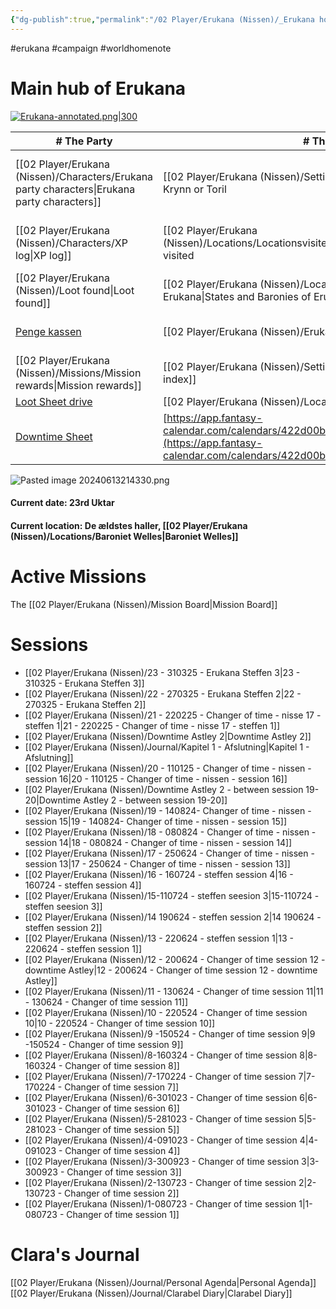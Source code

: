 ```yaml
---
{"dg-publish":true,"permalink":"/02 Player/Erukana (Nissen)/_Erukana home/"}
---
```


#erukana #campaign #worldhomenote

# Main hub of Erukana 

[![Erukana-annotated.png|300](/img/user/10%20Attachments/Erukana-annotated.png)](Erukana-annotated.png)

| # The Party                                                                                                            | # The world                                                                                                                                                | # Factions & People                                 | # Open loops                                     |
| ---------------------------------------------------------------------------------------------------------------------- | ---------------------------------------------------------------------------------------------------------------------------------------------------------- | --------------------------------------------------- | ------------------------------------------------ |
| [[02 Player/Erukana (Nissen)/Characters/Erukana party characters\|Erukana party characters]]                                                                                           | [[02 Player/Erukana (Nissen)/Setting lore/Ceynor\|Ceynor]], on either Krynn or Toril                                                                                                                       | [[02 Player/Erukana (Nissen)/People/1.People DB folder\|1.People DB folder]] - [[2. Erukana People List\|2. Erukana People List]] | [[02 Player/Erukana (Nissen)/Journal/Erukana Quests and Questions\|Erukana Quests and Questions]]                 |
| [[02 Player/Erukana (Nissen)/Characters/XP log\|XP log]]                                                                                                             | [[02 Player/Erukana (Nissen)/Locations/Locationsvisited/Locationsvisited\|Locationsvisited]] visited                                                                                                                               | [[02 Player/Erukana (Nissen)/Factions/The Queensguard\|The Queensguard]]                                 | [[02 Player/Erukana (Nissen)/Journal/Erukana Party Agenda\|Erukana Party Agenda]]                         |
| [[02 Player/Erukana (Nissen)/Loot found\|Loot found]]                                                                                                         | [[02 Player/Erukana (Nissen)/Locations/States and Baronies of Erukana\|States and Baronies of Erukana]]                                                                                                                         | [[02 Player/Erukana (Nissen)/Factions/Sølvhånden\|Sølvhånden]]                                      | [[Outdated - Clue Board-1.canvas\|Clue Board-1]] |
| [Penge kassen](https://docs.google.com/spreadsheets/d/1X6DGQd9KXZYHPHzU_ZLQowYHiRTAPz3oIMXviP7aCSU/edit?usp=sharing)   | [[02 Player/Erukana (Nissen)/Erukana Tag list\|Erukana Tag list]]                                                                                                                                       | [[02 Player/Erukana (Nissen)/Factions/Emerald enclave\|Emerald enclave]]                                 |                                                  |
| [[02 Player/Erukana (Nissen)/Missions/Mission rewards\|Mission rewards]]                                                                                                    | [[02 Player/Erukana (Nissen)/Setting lore/Setting lore index\|Setting lore index]]                                                                                                                                     | [[02 Player/Erukana (Nissen)/Setting lore/Kong Janus af Erukana\|Kong Janus af Erukana]]                           |                                                  |
| [Loot Sheet drive](https://loot.xcv.dk)                                                                                | [[02 Player/Erukana (Nissen)/Locations/ErukanaMap\|ErukanaMap]]                                                                                                                                             |                                                     |                                                  |
| [Downtime Sheet](https://docs.google.com/spreadsheets/d/1sIJETEqeN5-KZOZiNETAmAtHIwSFup85eiREJ9aMxzw/edit?gid=0#gid=0) | [https://app.fantasy-calendar.com/calendars/422d00b63d41c292cf22ef53ce369acd](https://app.fantasy-calendar.com/calendars/422d00b63d41c292cf22ef53ce369acd) |                                                     |                                                  |

![Pasted image 20240613214330.png](/img/user/10%20Attachments/Pasted%20image%2020240613214330.png)

#### Current date: 23rd Uktar 
#### Current location: De ældstes haller, [[02 Player/Erukana (Nissen)/Locations/Baroniet Welles\|Baroniet Welles]] 
# Active Missions 
The [[02 Player/Erukana (Nissen)/Mission Board\|Mission Board]]


# Sessions 
- [[02 Player/Erukana (Nissen)/23 - 310325 - Erukana Steffen 3\|23 - 310325 - Erukana Steffen 3]]
- [[02 Player/Erukana (Nissen)/22 - 270325 - Erukana Steffen 2\|22 - 270325 - Erukana Steffen 2]]
- [[02 Player/Erukana (Nissen)/21 - 220225 - Changer of time - nisse 17 - steffen 1\|21 - 220225 - Changer of time - nisse 17 - steffen 1]]
- [[02 Player/Erukana (Nissen)/Downtime Astley 2\|Downtime Astley 2]]
- [[02 Player/Erukana (Nissen)/Journal/Kapitel 1 - Afslutning\|Kapitel 1 - Afslutning]]
- [[02 Player/Erukana (Nissen)/20 - 110125 - Changer of time - nissen - session 16\|20 - 110125 - Changer of time - nissen - session 16]]
- [[02 Player/Erukana (Nissen)/Downtime Astley 2 - between session 19-20\|Downtime Astley 2 - between session 19-20]]
- [[02 Player/Erukana (Nissen)/19 - 140824- Changer of time - nissen -  session 15\|19 - 140824- Changer of time - nissen -  session 15]]
- [[02 Player/Erukana (Nissen)/18 - 080824 - Changer of time - nissen - session 14\|18 - 080824 - Changer of time - nissen - session 14]]
- [[02 Player/Erukana (Nissen)/17 - 250624 - Changer of time - nissen - session 13\|17 - 250624 - Changer of time - nissen - session 13]]
- [[02 Player/Erukana (Nissen)/16 - 160724 - steffen session 4\|16 - 160724 - steffen session 4]]
- [[02 Player/Erukana (Nissen)/15-110724 - steffen seesion 3\|15-110724 - steffen seesion 3]]
- [[02 Player/Erukana (Nissen)/14 190624 - steffen session 2\|14 190624 - steffen session 2]]
- [[02 Player/Erukana (Nissen)/13 - 220624 - steffen session 1\|13 - 220624 - steffen session 1]]
- [[02 Player/Erukana (Nissen)/12 - 200624 - Changer of time session 12 - downtime Astley\|12 - 200624 - Changer of time session 12 - downtime Astley]]
- [[02 Player/Erukana (Nissen)/11 - 130624 - Changer of time session 11\|11 - 130624 - Changer of time session 11]]
- [[02 Player/Erukana (Nissen)/10 - 220524 - Changer of time session 10\|10 - 220524 - Changer of time session 10]]
- [[02 Player/Erukana (Nissen)/9 -150524 - Changer of time session 9\|9 -150524 - Changer of time session 9]]
- [[02 Player/Erukana (Nissen)/8-160324 - Changer of time session 8\|8-160324 - Changer of time session 8]]
- [[02 Player/Erukana (Nissen)/7-170224 - Changer of time session 7\|7-170224 - Changer of time session 7]]
- [[02 Player/Erukana (Nissen)/6-301023 - Changer of time session 6\|6-301023 - Changer of time session 6]]
- [[02 Player/Erukana (Nissen)/5-281023 - Changer of time session 5\|5-281023 - Changer of time session 5]]
- [[02 Player/Erukana (Nissen)/4-091023 - Changer of time session 4\|4-091023 - Changer of time session 4]]
- [[02 Player/Erukana (Nissen)/3-300923 - Changer of time session 3\|3-300923 - Changer of time session 3]]
- [[02 Player/Erukana (Nissen)/2-130723 - Changer of time session 2\|2-130723 - Changer of time session 2]]
- [[02 Player/Erukana (Nissen)/1-080723 - Changer of time session 1\|1-080723 - Changer of time session 1]]

# Clara's Journal 
[[02 Player/Erukana (Nissen)/Journal/Personal Agenda\|Personal Agenda]]
[[02 Player/Erukana (Nissen)/Journal/Clarabel Diary\|Clarabel Diary]]
